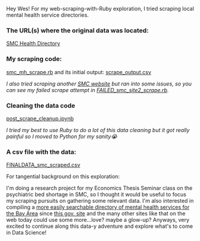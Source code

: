 Hey Wes! For my web-scraping-with-Ruby exploration, I tried scraping local mental health service directories. 

### The URL(s) where the original data was located:
[SMC Health Directory](https://smchealthonline.com/directory/index.php?ID=&site_city=&site_zip=&languages=&site_specialty=&search=y)

### My scraping code:
[smc_mh_scrape.rb](smc_mh_scrape.rb) and its initial output: [scrape_output.csv](scrape_output.csv)

 _I also tried scraping another [SMC website](http://cdn.smchealth.org/directory.html) but ran into some issues, so you can see my _failed_ scrape attempt in [FAILED_smc_site2_scrape.rb](FAILED_smc_site2_scrape.rb)._

 ### Cleaning the data code 
 [post_scrape_cleanup.ipynb](post_scrape_cleanup.ipynb) 
 
 _I tried my best to use Ruby to do a lot of this data cleaning but it got really painful so I moved to Python for my sanity😭_


### A csv file with the data:
[FINALDATA_smc_scraped.csv](FINALDATA_smc_scraped.csv)

For tangential background on this exploration:

I'm doing a research project for my Economics Thesis Seminar class on the psychiatric bed shortage in SMC, so I thought it would be useful to focus my scraping pursuits on gathering some relevant data. I'm also interested in compiling a [more easily searchable directory of mental health services for the Bay Area](https://github.com/charava/nami_resources) since [this gov. site](http://cdn.smchealth.org/directory.html) and the many other sites like that on the web today could use some more...love? maybe a glow-up? Anyways, very excited to continue along this data-y adventure and explore what's to come in Data Science! 
